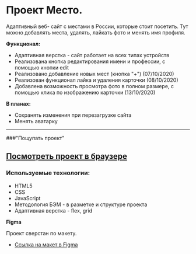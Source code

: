 # Проект Место.
Адаптивный веб- сайт с местами в России, которые стоит посетить. Тут можно добавлять места,
удалять, лайкать фото и менять имя профиля.

**Функционал:**
* Адаптивная верстка - сайт работает на всех типах устройств
* Реализована кнопка редактирования имени и профессии, с помощью кнопки edit
* Реализовано добавление новых мест (кнопка "+") (07/10/2020)
* Реализован функционал лайка и удаления карточки (08/10/2020)
* Добавлена возможность просмотра фото в полном размере, с помощью клика по изображению карточки (13/10/2020)

**В планах:**
* Сохранять изменения при перезагрузке сайта
* Менять аватарку
----------

###"Пощупать проект"

[Посмотреть проект в браузере](https://tom-pepper.github.io/mesto/index.html)
---

### Используемые технологии:
* HTML5
* CSS
* JavaScript
* Методология БЭМ - в разметке и структуре проекта
* Адаптивная верстка - flex, grid

**Figma**

Проект сверстан по макету.
* [Ссылка на макет в Figma](https://www.figma.com/file/StZjf8HnoeLdiXS7dYrLAh/JavaScript.-Sprint-4)

